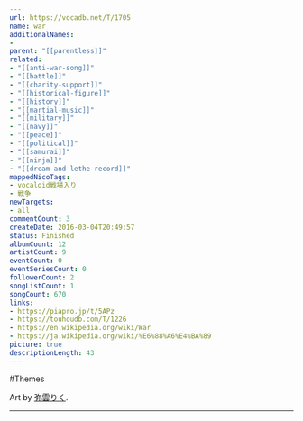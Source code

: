 ```yaml
---
url: https://vocadb.net/T/1705
name: war
additionalNames: 
- 
parent: "[[parentless]]"
related:
- "[[anti-war-song]]"
- "[[battle]]"
- "[[charity-support]]"
- "[[historical-figure]]"
- "[[history]]"
- "[[martial-music]]"
- "[[military]]"
- "[[navy]]"
- "[[peace]]"
- "[[political]]"
- "[[samurai]]"
- "[[ninja]]"
- "[[dream-and-lethe-record]]"
mappedNicoTags:
- vocaloid戦場入り
- 戦争
newTargets:
- all
commentCount: 3
createDate: 2016-03-04T20:49:57
status: Finished
albumCount: 12
artistCount: 9
eventCount: 0
eventSeriesCount: 0
followerCount: 2
songListCount: 1
songCount: 670
links: 
- https://piapro.jp/t/5APz
- https://touhoudb.com/T/1226
- https://en.wikipedia.org/wiki/War
- https://ja.wikipedia.org/wiki/%E6%88%A6%E4%BA%89
picture: true
descriptionLength: 43
---
```


#Themes

Art by [弥雲りく](https://piapro.jp/yukina127).

---

